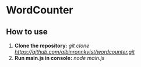 # WordCounter
## How to use
1. __Clone the repository:__ _git clone https://github.com/albinronnkvist/wordcounter.git_
2. __Run main.js in console:__ _node main.js_